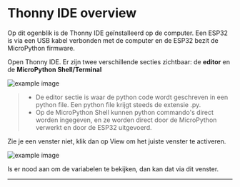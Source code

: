 # Thonny IDE overview

Op dit ogenblik is de Thonny IDE geïnstalleerd op de computer. Een ESP32 is via een USB kabel verbonden met de computer en de ESP32 bezit de MicroPython firmware.

Open Thonny IDE. Er zijn twee verschillende secties zichtbaar: de **editor** en de **MicroPython Shell/Terminal**

![example image](./images/vsc1.png "De editor en de Shell.")

> - De editor sectie is waar de python code wordt geschreven in een python file. Een python file krijgt steeds de extensie .py.
> - Op de MicroPython Shell kunnen python commando's direct worden ingegeven, en ze worden direct door de MicroPython verwerkt en door de ESP32 uitgevoerd.

Zie je een venster niet, klik dan op View om het juiste venster te activeren.

![example image](./images/vsc2.png "Beklijken van variabelen")

Is er nood aan om de variabelen te bekijken, dan kan dat via dit venster.


***



